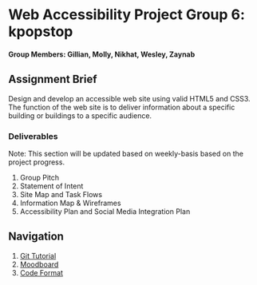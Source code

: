 
# Web Accessibility Project Group 6: kpopstop
#### Group Members: Gillian, Molly, Nikhat, Wesley, Zaynab

## Assignment Brief

Design and develop an accessible web site using valid HTML5 and CSS3. The function of the web site is to deliver information about a specific building or buildings to a specific audience. 


### Deliverables

Note: This section will be updated based on weekly-basis based on the project progress.

1. Group Pitch
2. Statement of Intent
3. Site Map and Task Flows
4. Information Map & Wireframes
5. Accessibility Plan and Social Media Integration Plan


## Navigation

1. [Git Tutorial](https://github.com/hyang-gi/kpopstop/blob/main/gitTutorial.md)
2. [Moodboard](https://www.behance.net/collection/201614019/Authoring-Project)
3. [Code Format](https://github.com/hyang-gi/kpopstop/blob/main/codeFormat.md)
